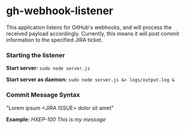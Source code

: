 gh-webhook-listener
====================

This application listens for GitHub's webhooks, and will process the received payload accordingly.  Currently, this means it will post commit information to the specified JIRA ticket.

### Starting the listener
**Start server:** `sudo node server.js`

**Start server as daemon:** `sudo node server.js &> logs/output.log &`


### Commit Message Syntax
"Lorem ipsum \<JIRA ISSUE\> dolor sit amet"

**Example:**  _HXEP-100 This is my message_

